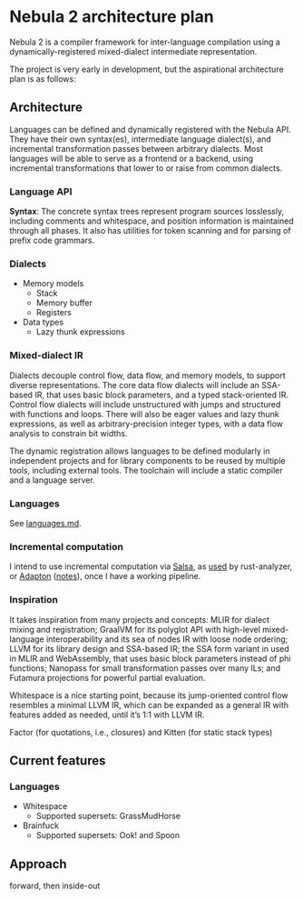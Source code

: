 # Nebula 2 architecture plan

Nebula 2 is a compiler framework for inter-language compilation using a
dynamically-registered mixed-dialect intermediate representation.

The project is very early in development, but the aspirational architecture plan
is as follows:

## Architecture

Languages can be defined and dynamically registered with the Nebula API. They
have their own syntax(es), intermediate language dialect(s), and incremental
transformation passes between arbitrary dialects. Most languages will be able to
serve as a frontend or a backend, using incremental transformations that lower
to or raise from common dialects.

### Language API

**Syntax**: The concrete syntax trees represent program sources losslessly,
including comments and whitespace, and position information is maintained
through all phases. It also has utilities for token scanning and for parsing of
prefix code grammars.

### Dialects

- Memory models
  - Stack
  - Memory buffer
  - Registers
- Data types
  - Lazy thunk expressions

### Mixed-dialect IR

Dialects decouple control flow, data flow, and memory models, to support diverse
representations. The core data flow dialects will include an SSA-based IR, that
uses basic block parameters, and a typed stack-oriented IR. Control flow
dialects will include unstructured with jumps and structured with functions and
loops. There will also be eager values and lazy thunk expressions, as well as
arbitrary-precision integer types, with a data flow analysis to constrain bit
widths.

The dynamic registration allows languages to be defined modularly in independent
projects and for library components to be reused by multiple tools, including
external tools. The toolchain will include a static compiler and a language
server.

### Languages

See [languages.md](languages.md).

### Incremental computation

I intend to use incremental computation via [Salsa](https://github.com/salsa-rs/salsa),
as [used](https://rustc-dev-guide.rust-lang.org/salsa.html) by rust-analyzer, or
[Adapton](https://github.com/Adapton/adapton.rust) ([notes](https://github.com/andrewarchi/compiler-notes/tree/main/adapton)),
once I have a working pipeline.

### Inspiration

It takes inspiration from many projects and concepts: MLIR for dialect mixing
and registration; GraalVM for its polyglot API with high-level mixed-language
interoperability and its sea of nodes IR with loose node ordering; LLVM for its
library design and SSA-based IR; the SSA form variant in used in MLIR and
WebAssembly, that uses basic block parameters instead of phi functions; Nanopass
for small transformation passes over many ILs; and Futamura projections for
powerful partial evaluation.

Whitespace is a nice starting point, because its jump-oriented control flow
resembles a minimal LLVM IR, which can be expanded as a general IR with features
added as needed, until it’s 1:1 with LLVM IR.

Factor (for quotations, i.e., closures) and Kitten (for static stack types)

## Current features

### Languages

- Whitespace
  - Supported supersets: GrassMudHorse
- Brainfuck
  - Supported supersets: Ook! and Spoon

## Approach

forward, then inside-out
